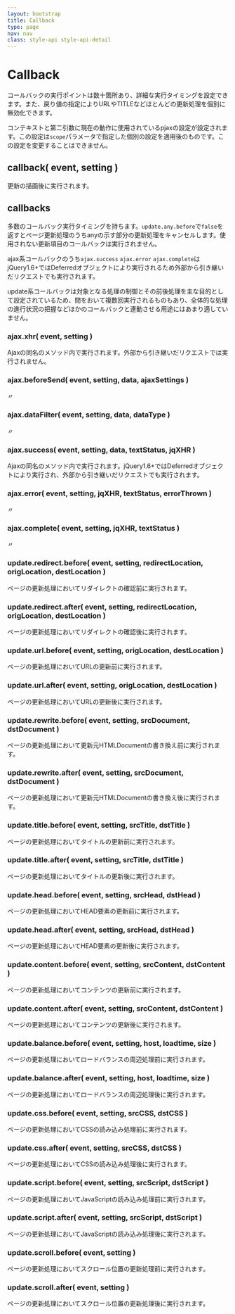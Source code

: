 ```yaml
---
layout: bootstrap
title: Callback
type: page
nav: nav
class: style-api style-api-detail
---
```


# Callback
コールバックの実行ポイントは数十箇所あり、詳細な実行タイミングを設定できます。また、戻り値の指定によりURLやTITLEなどほとんどの更新処理を個別に無効化できます。

コンテキストと第二引数に現在の動作に使用されているpjaxの設定が設定されます。この設定は`scope`パラメータで指定した個別の設定を適用後のものです。この設定を変更することはできません。

## callback( event, setting )
更新の描画後に実行されます。

## callbacks
多数のコールバック実行タイミングを持ちます。`update.any.before`で`false`を返すとページ更新処理のうちanyの示す部分の更新処理をキャンセルします。使用されない更新項目のコールバックは実行されません。

ajax系コールバックのうち`ajax.success` `ajax.error` `ajax.complete`はjQuery1.6+ではDeferredオブジェクトにより実行されるため外部から引き継いだリクエストでも実行されます。

update系コールバックは対象となる処理の制御とその前後処理を主な目的として設定されているため、間をおいて複数回実行されるものもあり、全体的な処理の進行状況の把握などほかのコールバックと連動させる用途にはあまり適していません。

### ajax.xhr( event, setting )
Ajaxの同名のメソッド内で実行されます。外部から引き継いだリクエストでは実行されません。

### ajax.beforeSend( event, setting, data, ajaxSettings )
〃

### ajax.dataFilter( event, setting, data, dataType )
〃

### ajax.success( event, setting, data, textStatus, jqXHR )
Ajaxの同名のメソッド内で実行されます。jQuery1.6+ではDeferredオブジェクトにより実行され、外部から引き継いだリクエストでも実行されます。

### ajax.error( event, setting, jqXHR, textStatus, errorThrown )
〃

### ajax.complete( event, setting, jqXHR, textStatus )
〃

### update.redirect.before( event, setting, redirectLocation, origLocation, destLocation )
ページの更新処理においてリダイレクトの確認前に実行されます。

### update.redirect.after( event, setting, redirectLocation, origLocation, destLocation )
ページの更新処理においてリダイレクトの確認後に実行されます。

### update.url.before( event, setting, origLocation, destLocation )
ページの更新処理においてURLの更新前に実行されます。

### update.url.after( event, setting, origLocation, destLocation )
ページの更新処理においてURLの更新後に実行されます。

### update.rewrite.before( event, setting, srcDocument, dstDocument )
ページの更新処理において更新元HTMLDocumentの書き換え前に実行されます。

### update.rewrite.after( event, setting, srcDocument, dstDocument )
ページの更新処理において更新元HTMLDocumentの書き換え後に実行されます。

### update.title.before( event, setting, srcTitle, dstTitle )
ページの更新処理においてタイトルの更新前に実行されます。

### update.title.after( event, setting, srcTitle, dstTitle )
ページの更新処理においてタイトルの更新後に実行されます。

### update.head.before( event, setting, srcHead, dstHead )
ページの更新処理においてHEAD要素の更新前に実行されます。

### update.head.after( event, setting, srcHead, dstHead )
ページの更新処理においてHEAD要素の更新後に実行されます。

### update.content.before( event, setting, srcContent, dstContent )
ページの更新処理においてコンテンツの更新前に実行されます。

### update.content.after( event, setting, srcContent, dstContent )
ページの更新処理においてコンテンツの更新後に実行されます。

### update.balance.before( event, setting, host, loadtime, size )
ページの更新処理においてロードバランスの周辺処理前に実行されます。

### update.balance.after( event, setting, host, loadtime, size )
ページの更新処理においてロードバランスの周辺処理後に実行されます。

### update.css.before( event, setting, srcCSS, dstCSS )
ページの更新処理においてCSSの読み込み処理前に実行されます。

### update.css.after( event, setting, srcCSS, dstCSS )
ページの更新処理においてCSSの読み込み処理後に実行されます。

### update.script.before( event, setting, srcScript, dstScript )
ページの更新処理においてJavaScriptの読み込み処理前に実行されます。

### update.script.after( event, setting, srcScript, dstScript )
ページの更新処理においてJavaScriptの読み込み処理後に実行されます。

### update.scroll.before( event, setting )
ページの更新処理においてスクロール位置の更新処理前に実行されます。

### update.scroll.after( event, setting )
ページの更新処理においてスクロール位置の更新処理後に実行されます。
